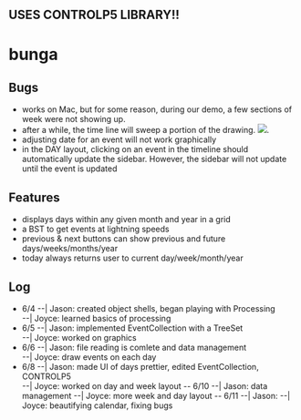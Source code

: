 ## USES CONTROLP5 LIBRARY!!

# bunga
## Bugs
- works on Mac, but for some reason, during our demo, a few sections of week were not showing up.
- after a while, the time line will sweep a portion of the drawing. <img src=“bugs/timesweep.png”>. 
- adjusting date for an event will not work graphically
- in the DAY layout, clicking on an event in the timeline should automatically update the sidebar. However, the sidebar will not update until the event is updated
## Features
- displays days within any given month and year in a grid
- a BST to get events at lightning speeds
- previous & next buttons can show previous and future days/weeks/months/year
- today always returns user to current day/week/month/year

## Log
- 6/4
--| Jason: created object shells, began playing with Processing  
--| Joyce: learned basics of processing
- 6/5
--| Jason: implemented EventCollection with a TreeSet  
--| Joyce: worked on graphics
- 6/6
--| Jason: file reading is comlete and data management  
--| Joyce: draw events on each day
- 6/8
--| Jason: made UI of days prettier, edited EventCollection, CONTROLP5  
--| Joyce: worked on day and week layout 
-- 6/10
--| Jason: data management
--| Joyce: more week and day layout
-- 6/11
--| Jason:
--| Joyce: beautifying calendar, fixing bugs
